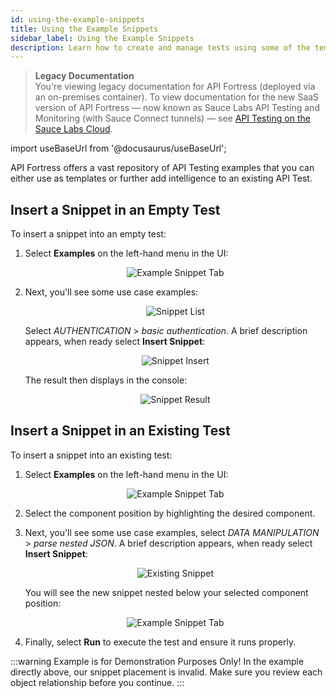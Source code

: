 ```yaml
---
id: using-the-example-snippets
title: Using the Example Snippets
sidebar_label: Using the Example Snippets
description: Learn how to create and manage tests using some of the tempalte examples offered by API Fortress.
---
```


>**Legacy Documentation**<br/>You're viewing legacy documentation for API Fortress (deployed via an on-premises container). To view documentation for the new SaaS version of API Fortress &#8212; now known as Sauce Labs API Testing and Monitoring (with Sauce Connect tunnels) &#8212; see [API Testing on the Sauce Labs Cloud](/api-testing/).

import useBaseUrl from '@docusaurus/useBaseUrl';

API Fortress offers a vast repository of API Testing examples that you can either use as templates or further add intelligence to an existing API Test.

## Insert a Snippet in an Empty Test

To insert a snippet into an empty test:

1. Select __Examples__ on the left-hand menu in the UI:

   <p align="center"><img src={useBaseUrl('img/api-fortress/2019/06/examples.png')} alt="Example Snippet Tab"/> </p>

1. Next, you'll see some use case examples:

   <p align="center"><img src={useBaseUrl('img/api-fortress/2019/06/snippetList.png')} alt="Snippet List"/> </p>

   Select _AUTHENTICATION_ > _basic authentication_. A brief description appears, when ready select **Insert Snippet**:

   <p align="center"><img src={useBaseUrl('img/api-fortress/2019/06/snippetInsert.png')} alt="Snippet Insert"/> </p>

   The result then displays in the console:

   <p align="center"><img src={useBaseUrl('img/api-fortress/2019/06/snippetResult.png')} alt="Snippet Result"/> </p>


## Insert a Snippet in an Existing Test

To insert a snippet into an existing test:

1. Select __Examples__ on the left-hand menu in the UI:

   <p align="center"><img src={useBaseUrl('img/api-fortress/2019/06/examples.png')} alt="Example Snippet Tab"/> </p>

1. Select the component position by highlighting the desired component.

1. Next, you'll see some use case examples, select _DATA MANIPULATION_ > _parse nested JSON_. A brief description appears, when ready select **Insert Snippet**:

   <p align="center"><img src={useBaseUrl('img/api-fortress/2019/06/existingSnippet.png')} alt="Existing Snippet"/> </p>

   You will see the new snippet nested below your selected component position:

   <p align="center"><img src={useBaseUrl('img/api-fortress/2019/06/snippetInsertion.png')} alt="Example Snippet Tab"/> </p>

1. Finally, select __Run__ to execute the test and ensure it runs properly.

:::warning Example is for Demonstration Purposes Only!
In the example directly above, our snippet placement is invalid. Make sure you review each object relationship before you continue.
:::
